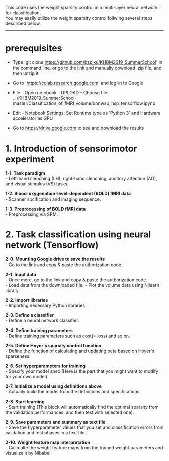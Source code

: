 This code uses the weight sparsity control in a multi-layer neural network for classification.  
You may easily utilize the weight sparsity control follwing several steps described below.  


___ 

# prerequisites

  - Type 'git clone https://github.com/bsplku/KHBM2019_SummerSchool' in the command line, or go to the link and manually download .zip file, and then unzip it

  - Go to 'https://colab.research.google.com' and log-in to Google
 
  - File - Open notebook - UPLOAD - Choose file:  .../KHBM2019_SummerSchool-master/Classification_of_fMRI_volume/dnnwsp_hsp_tensorflow.ipynb
 
  - Edit - Notebook Settings: Set Runtime type as 'Python 3' and Hardware accelerator as GPU
  
  - Go to https://drive.google.com to see and download the results

##

# 1. Introduction of sensorimotor experiment  
   __1-1. Task paradigm__  
     - Left-hand clenching (LH), right-hand clenching, auditory attention (AD), and visual stimulus (VS) tasks.  
            
   __1-2. Blood-oxygenation-level-dependent (BOLD) fMRI data__  
     - Scanner spcification and imaging sequence.  
            
   __1-3. Preprocessing of BOLD fMRI data__  
      - Preprocessing via SPM.  
  
##
  
  
# 2. Task classification using neural network (Tensorflow)  
  __2-0. Mounting Google drive to save the results__  
     - Go to the link and copy & paste the authorization code. 
    
   __2-1. Input data__  
     - Once more, go to the link and copy & paste the authorization code.  
     - Load data from the downloaded file.
     - Plot the volume data using Nilearn library.
     
   __2-2. Import libraries__  
     - Importing necessary Python libraries.  
    
   __2-3. Define a classifier__  
     - Define a neural network classifier.  
    
   __2-4. Define training parameters__  
     - Define training parameters such as cost(= loss) and so on.  
    
   __2-5. Define Hoyer's sparsity control function__  
     - Define the function of calculating and updating beta based on Hoyer's sparseness.  
    
   __2-6. Set hyperparameters for training__  
     - Specify your model spec (Here is the part that you might want to modify for your own model).  
  
   __2-7. Initialize a model using definitions above__  
     - Actually build the model from the definitions and specifications.  
    
   __2-8. Start learning__  
     - Start training (This block will automatically find the optimal sparsity from the validation performances, and then test with selected one).  
    
   __2-9. Save parameters and summary as text file__  
     - Save the hyperparameter values that you set and classification errors from validation and test phases in a text file.   
        
   __2-10. Weight feature map interpretation__  
     - Calcualte the weight feature maps from the trained weight parameters and visualize it by Nibabel
  
     
  ##
